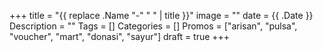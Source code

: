 +++
title = "{{ replace .Name "-" " " | title }}"
image = ""
date = {{ .Date }}
Description = ""
Tags = []
Categories = []
Promos = ["arisan", "pulsa", "voucher", "mart", "donasi", "sayur"]
draft = true
+++